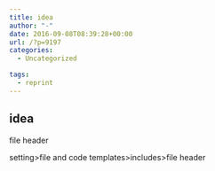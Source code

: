 ```yaml
---
title: idea
author: "-"
date: 2016-09-08T08:39:28+00:00
url: /?p=9197
categories:
  - Uncategorized

tags:
  - reprint
---
```

## idea
file header

setting>file and code templates>includes>file header